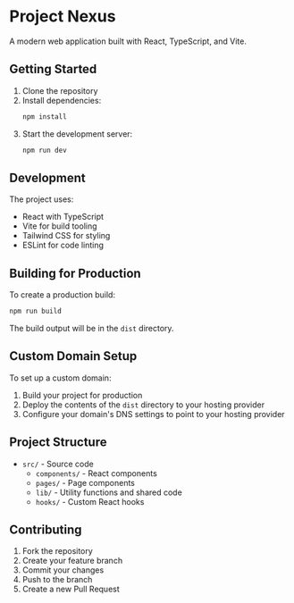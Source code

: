 # Project Nexus

A modern web application built with React, TypeScript, and Vite.

## Getting Started

1. Clone the repository
2. Install dependencies:
   ```bash
   npm install
   ```
3. Start the development server:
   ```bash
   npm run dev
   ```

## Development

The project uses:
- React with TypeScript
- Vite for build tooling
- Tailwind CSS for styling
- ESLint for code linting

## Building for Production

To create a production build:

```bash
npm run build
```

The build output will be in the `dist` directory.

## Custom Domain Setup

To set up a custom domain:

1. Build your project for production
2. Deploy the contents of the `dist` directory to your hosting provider
3. Configure your domain's DNS settings to point to your hosting provider

## Project Structure

- `src/` - Source code
  - `components/` - React components
  - `pages/` - Page components
  - `lib/` - Utility functions and shared code
  - `hooks/` - Custom React hooks

## Contributing

1. Fork the repository
2. Create your feature branch
3. Commit your changes
4. Push to the branch
5. Create a new Pull Request
